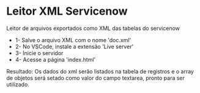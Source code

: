 # Leitor XML Servicenow
Leitor de arquivos exportados como XML das tabelas do servicenow


* 1- Salve o arquivo XML com o nome 'doc.xml'
* 2- No VSCode, instale a extensão 'Live server' 
* 3- Inicie o servidor
* 4- Acesse a página 'index.html'

Resultado: Os dados do xml serão listados na tabela de registros e o array de objetos será setado como valor do campo textarea, pronto para ser utilizado.

